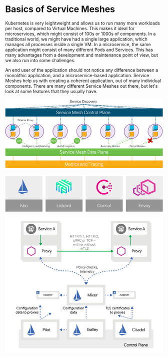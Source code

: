 # Basics of Service Meshes

Kubernetes is very leightweight and allows us to run many more workloads per host, compared to Virtual Machines. This makes it ideal for microservices, which might consist of 100s or 1000s of components. In a traditional world, we might have had a single large application, which manages all processes inside a single VM. In a microservice, the same application might consist of many different Pods and Services. This has many advantages from a development and maintenance point of view, but we also run into some challenges.

An end user of the application should not notice any difference between a monolithic application, and a microservice-based application. Service Meshes help us with creating a coherent application, out of many individual components. There are many different Service Meshes out there, but let's look at some features that they usually have.

![Service Meshes](img/service_meshes.png?raw=true "Service Meshes")



![Options](img/options.png?raw=true "Options")

![Istio](img/istio.png?raw=true "Istio")
